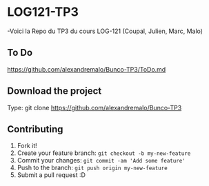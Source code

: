 # LOG121-TP3

-Voici la Repo du TP3 du cours LOG-121 (Coupal, Julien, Marc, Malo)

## To Do

https://github.com/alexandremalo/Bunco-TP3/ToDo.md

## Download the project

Type: git clone https://github.com/alexandremalo/Bunco-TP3


## Contributing

1. Fork it!
2. Create your feature branch: `git checkout -b my-new-feature`
3. Commit your changes: `git commit -am 'Add some feature'`
4. Push to the branch: `git push origin my-new-feature`
5. Submit a pull request :D
